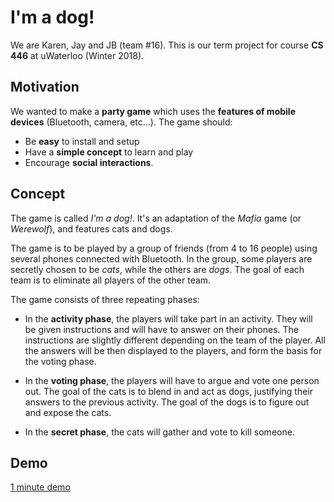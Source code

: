 # I'm a dog!

We are Karen, Jay and JB (team #16). This is our term project for course **CS 446** at uWaterloo (Winter 2018). 


## Motivation

We wanted to make a **party game** which uses the **features of mobile devices** (Bluetooth, camera, etc...). The game should:
* Be **easy** to install and setup
* Have a **simple concept** to learn and play
* Encourage **social interactions**.


## Concept

The game is called *I'm a dog!*. It's an adaptation of the *Mafia* game (or *Werewolf*), and features cats and dogs. 

The game is to be played by a group of friends (from 4 to 16 people) using several phones connected with Bluetooth. In the group, some players are secretly chosen to be *cats*, while the others are *dogs*. The goal of each team is to eliminate all players of the other team. 

The game consists of three repeating phases:

* In the **activity phase**, the players will take part in an activity. They will be given instructions and will have to answer on their phones. The instructions are slightly different depending on the team of the player. All the answers will be then displayed to the players, and form the basis for the voting phase. 

* In the **voting phase**, the players will have to argue and vote one person out. The goal of the cats is to blend in and act as dogs, justifying their answers to the previous activity. The goal of the dogs is to figure out and expose the cats. 

* In the **secret phase**, the cats will gather and vote to kill someone. 


## Demo

[1 minute demo](https://www.youtube.com/watch?v=X0iLyfH67kc)



